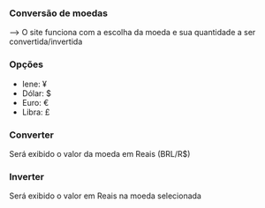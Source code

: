 ### Conversão de moedas
--> O site funciona com a escolha da moeda e sua quantidade a ser convertida/invertida

### Opções
<ul><li>Iene: ¥</li><li>Dólar: $</li><li>Euro: €</li><li>Libra: £</li></ul>

### Converter
Será exibido o valor da moeda em Reais (BRL/R$)

### Inverter
Será exibido o valor em Reais na moeda selecionada
